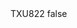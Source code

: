 <?xml version="1.0" encoding="UTF-8"?>
<CustomMetadata xmlns="http://soap.sforce.com/2006/04/metadata">
    <label>TXU822</label>
    <protected>false</protected>
</CustomMetadata>
